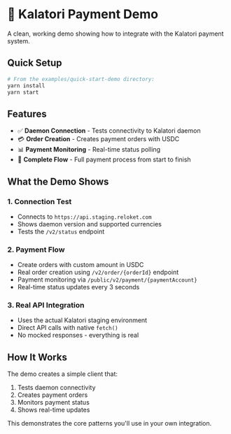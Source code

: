 # 🚀 Kalatori Payment Demo

A clean, working demo showing how to integrate with the Kalatori payment system.

## Quick Setup

```bash
# From the examples/quick-start-demo directory:
yarn install
yarn start
```

## Features

- ✅ **Daemon Connection** - Tests connectivity to Kalatori daemon
- 💳 **Order Creation** - Creates payment orders with USDC
- 📊 **Payment Monitoring** - Real-time status polling
- 🔄 **Complete Flow** - Full payment process from start to finish

## What the Demo Shows

### 1. Connection Test
- Connects to `https://api.staging.reloket.com`
- Shows daemon version and supported currencies
- Tests the `/v2/status` endpoint

### 2. Payment Flow
- Create orders with custom amount in USDC
- Real order creation using `/v2/order/{orderId}` endpoint
- Payment monitoring via `/public/v2/payment/{paymentAccount}`
- Real-time status updates every 3 seconds

### 3. Real API Integration
- Uses the actual Kalatori staging environment
- Direct API calls with native `fetch()`
- No mocked responses - everything is real

## How It Works

The demo creates a simple client that:
1. Tests daemon connectivity
2. Creates payment orders
3. Monitors payment status
4. Shows real-time updates

This demonstrates the core patterns you'll use in your own integration.